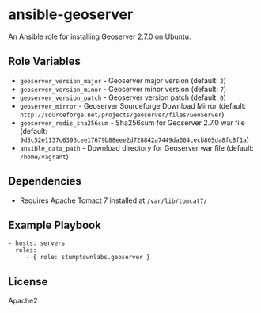 # ansible-geoserver

An Ansible role for installing Geoserver 2.7.0 on Ubuntu.

## Role Variables

- `geoserver_version_major` - Geoserver major version (default: `2`)
- `geoserver_version_minor` - Geoserver minor version (default: `7`)
- `geoserver_version_patch` - Geoserver version patch (default: `0`)
- `geoserver_mirror` - Geoserver Sourceforge Download Mirror (default: `http://sourceforge.net/projects/geoserver/files/GeoServer`)
- `geoserver_redis_sha256sum` - Sha256sum for Geoserver 2.7.0 war file (default: `9d5c52e1137c6393cee17679b88eee2d728842a7449da004cecb805da8fc8f1a`)
- `ansible_data_path` - Download directory for Geoserver war file (default: `/home/vagrant`)

## Dependencies

- Requires Apache Tomact 7 installed at `/var/lib/tomcat7/`


## Example Playbook

    - hosts: servers
      roles:
         - { role: stumptownlabs.geoserver }

## License

Apache2
